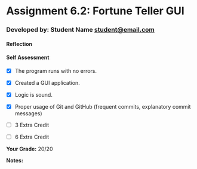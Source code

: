 # Assignment 6.2: Fortune Teller GUI
<!-- replace the following line with your info  -->
### Developed by: Student Name <student@email.com>

#### Reflection
<!-- share your thoughts on the assignment, things you learnt and would like to remember when you look back at this assignment -->


#### Self Assessment
-[x] The program runs with no errors.
-[x] Created a GUI application.
-[x] Logic is sound.
-[x] Proper usage of Git and GitHub (frequent commits, explanatory commit messages)
-[ ] 3 Extra Credit
-[ ] 6 Extra Credit



**Your Grade:** 20/20

**Notes:**